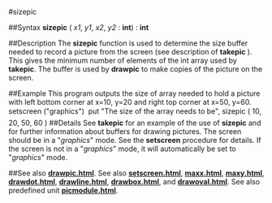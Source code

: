 
#sizepic

##Syntax
**sizepic** ( *x1*, *y1*, *x2*, *y2* : **int**) : **int**

##Description
The **sizepic** function is used to determine the size buffer needed to record a picture from the screen (see description of **takepic** ). This gives the minimum number of elements of the int array used by **takepic**. The buffer is used by **drawpic** to make copies of the picture on the screen.

##Example
This program outputs the size of array needed to hold a picture with left bottom corner at x=10, y=20 and right top corner at x=50, y=60.
        setscreen ("graphics")
        
        put "The size of the array needs to be",
            sizepic ( 10, 20, 50, 60 )
##Details
See **takepic** for an example of the use of **sizepic** and for further information about buffers for drawing pictures.
The screen should be in a "*graphics*" mode. See the **setscreen** procedure for details. If the screen is not in a "*graphics*" mode, it will automatically be set to "*graphics*" mode.

##See also
**[drawpic.html](drawpic)**. See also **[setscreen.html](setscreen)**, **[maxx.html](maxx)**, **[maxy.html](maxy)**, **[drawdot.html](drawdot)**, **[drawline.html](drawline)**, **[drawbox.html](drawbox)**, and **[drawoval.html](drawoval)**.
See also predefined unit **[picmodule.html](Pic)**.
